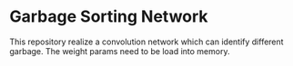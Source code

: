 # Garbage Sorting Network
This repository realize a convolution network which can identify different garbage. The weight params need to be load into memory.
